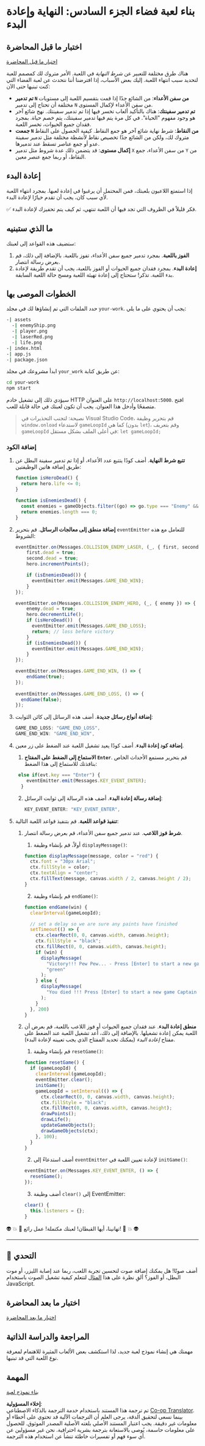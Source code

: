 <!--
CO_OP_TRANSLATOR_METADATA:
{
  "original_hash": "01336cddd638242e99b133614111ea40",
  "translation_date": "2025-08-25T22:34:08+00:00",
  "source_file": "6-space-game/6-end-condition/README.md",
  "language_code": "ar"
}
-->
# بناء لعبة فضاء الجزء السادس: النهاية وإعادة البدء

## اختبار ما قبل المحاضرة

[اختبار ما قبل المحاضرة](https://ff-quizzes.netlify.app/web/quiz/39)

هناك طرق مختلفة للتعبير عن *شرط النهاية* في اللعبة. الأمر متروك لك كمصمم للعبة لتحديد سبب انتهاء اللعبة. إليك بعض الأسباب، إذا افترضنا أننا نتحدث عن لعبة الفضاء التي كنت تبنيها حتى الآن:

- **تم تدمير `N` من سفن الأعداء**: من الشائع جدًا إذا قمت بتقسيم اللعبة إلى مستويات مختلفة أن تحتاج إلى تدمير `N` من سفن الأعداء لإكمال المستوى.
- **تم تدمير سفينتك**: هناك بالتأكيد ألعاب تخسر فيها إذا تم تدمير سفينتك. نهج شائع آخر هو وجود مفهوم "الحياة". في كل مرة يتم فيها تدمير سفينتك، يتم خصم حياة. بمجرد فقدان جميع الحيوات، تخسر اللعبة.
- **جمعت `N` من النقاط**: شرط نهاية شائع آخر هو جمع النقاط. كيفية الحصول على النقاط متروك لك، ولكن من الشائع جدًا تخصيص نقاط لأنشطة مختلفة مثل تدمير سفينة عدو أو جمع عناصر تسقط عند تدميرها.
- **إكمال مستوى**: قد يتضمن ذلك عدة شروط مثل تدمير `X` من سفن الأعداء، جمع `Y` من النقاط، أو ربما جمع عنصر معين.

## إعادة البدء

إذا استمتع اللاعبون بلعبتك، فمن المحتمل أن يرغبوا في إعادة لعبها. بمجرد انتهاء اللعبة لأي سبب كان، يجب أن تقدم خيارًا لإعادة البدء.

✅ فكر قليلاً في الظروف التي تجد فيها أن اللعبة تنتهي، ثم كيف يتم تحفيزك لإعادة البدء.

## ما الذي ستبنيه

ستضيف هذه القواعد إلى لعبتك:

1. **الفوز باللعبة**. بمجرد تدمير جميع سفن الأعداء، تفوز باللعبة. بالإضافة إلى ذلك، قم بعرض رسالة انتصار.
2. **إعادة البدء**. بمجرد فقدان جميع الحيوات أو الفوز باللعبة، يجب أن تقدم طريقة لإعادة بدء اللعبة. تذكر! ستحتاج إلى إعادة تهيئة اللعبة ومسح حالة اللعبة السابقة.

## الخطوات الموصى بها

حدد الملفات التي تم إنشاؤها لك في مجلد `your-work`. يجب أن يحتوي على ما يلي:

```bash
-| assets
  -| enemyShip.png
  -| player.png
  -| laserRed.png
  -| life.png
-| index.html
-| app.js
-| package.json
```

ابدأ مشروعك في مجلد `your_work` عن طريق كتابة:

```bash
cd your-work
npm start
```

سيؤدي ذلك إلى تشغيل خادم HTTP على العنوان `http://localhost:5000`. افتح متصفحًا وأدخل هذا العنوان. يجب أن تكون لعبتك في حالة قابلة للعب.

> نصيحة: لتجنب التحذيرات في Visual Studio Code، قم بتحرير وظيفة `window.onload` لاستدعاء `gameLoopId` كما هي (بدون `let`)، وقم بتعريف `gameLoopId` في أعلى الملف بشكل مستقل: `let gameLoopId;`

### إضافة الكود

1. **تتبع شرط النهاية**. أضف كودًا يتتبع عدد الأعداء، أو إذا تم تدمير سفينة البطل عن طريق إضافة هاتين الوظيفتين:

    ```javascript
    function isHeroDead() {
      return hero.life <= 0;
    }

    function isEnemiesDead() {
      const enemies = gameObjects.filter((go) => go.type === "Enemy" && !go.dead);
      return enemies.length === 0;
    }
    ```

2. **إضافة منطق إلى معالجات الرسائل**. قم بتحرير `eventEmitter` للتعامل مع هذه الشروط:

    ```javascript
    eventEmitter.on(Messages.COLLISION_ENEMY_LASER, (_, { first, second }) => {
        first.dead = true;
        second.dead = true;
        hero.incrementPoints();

        if (isEnemiesDead()) {
          eventEmitter.emit(Messages.GAME_END_WIN);
        }
    });

    eventEmitter.on(Messages.COLLISION_ENEMY_HERO, (_, { enemy }) => {
        enemy.dead = true;
        hero.decrementLife();
        if (isHeroDead())  {
          eventEmitter.emit(Messages.GAME_END_LOSS);
          return; // loss before victory
        }
        if (isEnemiesDead()) {
          eventEmitter.emit(Messages.GAME_END_WIN);
        }
    });
    
    eventEmitter.on(Messages.GAME_END_WIN, () => {
        endGame(true);
    });
      
    eventEmitter.on(Messages.GAME_END_LOSS, () => {
      endGame(false);
    });
    ```

3. **إضافة أنواع رسائل جديدة**. أضف هذه الرسائل إلى كائن الثوابت:

    ```javascript
    GAME_END_LOSS: "GAME_END_LOSS",
    GAME_END_WIN: "GAME_END_WIN",
    ```

4. **إضافة كود إعادة البدء**. أضف كودًا يعيد تشغيل اللعبة عند الضغط على زر معين.

   1. **الاستماع إلى الضغط على المفتاح `Enter`**. قم بتحرير مستمع الأحداث الخاص بنافذتك للاستماع إلى هذا الضغط:

    ```javascript
     else if(evt.key === "Enter") {
        eventEmitter.emit(Messages.KEY_EVENT_ENTER);
      }
    ```

   2. **إضافة رسالة إعادة البدء**. أضف هذه الرسالة إلى ثوابت الرسائل:

        ```javascript
        KEY_EVENT_ENTER: "KEY_EVENT_ENTER",
        ```

5. **تنفيذ قواعد اللعبة**. قم بتنفيذ قواعد اللعبة التالية:

   1. **شرط فوز اللاعب**. عند تدمير جميع سفن الأعداء، قم بعرض رسالة انتصار.

      1. أولاً، قم بإنشاء وظيفة `displayMessage()`:

        ```javascript
        function displayMessage(message, color = "red") {
          ctx.font = "30px Arial";
          ctx.fillStyle = color;
          ctx.textAlign = "center";
          ctx.fillText(message, canvas.width / 2, canvas.height / 2);
        }
        ```

      2. قم بإنشاء وظيفة `endGame()`:

        ```javascript
        function endGame(win) {
          clearInterval(gameLoopId);
        
          // set a delay so we are sure any paints have finished
          setTimeout(() => {
            ctx.clearRect(0, 0, canvas.width, canvas.height);
            ctx.fillStyle = "black";
            ctx.fillRect(0, 0, canvas.width, canvas.height);
            if (win) {
              displayMessage(
                "Victory!!! Pew Pew... - Press [Enter] to start a new game Captain Pew Pew",
                "green"
              );
            } else {
              displayMessage(
                "You died !!! Press [Enter] to start a new game Captain Pew Pew"
              );
            }
          }, 200)  
        }
        ```

   2. **منطق إعادة البدء**. عند فقدان جميع الحيوات أو فوز اللاعب باللعبة، قم بعرض أن اللعبة يمكن إعادة تشغيلها. بالإضافة إلى ذلك، أعد تشغيل اللعبة عند الضغط على مفتاح *إعادة البدء* (يمكنك تحديد المفتاح الذي يجب تعيينه لإعادة البدء).

      1. قم بإنشاء وظيفة `resetGame()`:

        ```javascript
        function resetGame() {
          if (gameLoopId) {
            clearInterval(gameLoopId);
            eventEmitter.clear();
            initGame();
            gameLoopId = setInterval(() => {
              ctx.clearRect(0, 0, canvas.width, canvas.height);
              ctx.fillStyle = "black";
              ctx.fillRect(0, 0, canvas.width, canvas.height);
              drawPoints();
              drawLife();
              updateGameObjects();
              drawGameObjects(ctx);
            }, 100);
          }
        }
        ```

      2. أضف استدعاءً إلى `eventEmitter` لإعادة تعيين اللعبة في `initGame()`:

        ```javascript
        eventEmitter.on(Messages.KEY_EVENT_ENTER, () => {
          resetGame();
        });
        ```

      3. أضف وظيفة `clear()` إلى EventEmitter:

        ```javascript
        clear() {
          this.listeners = {};
        }
        ```

👽 💥 🚀 تهانينا، أيها القبطان! لعبتك مكتملة! عمل رائع! 🚀 💥 👽

---

## 🚀 التحدي

أضف صوتًا! هل يمكنك إضافة صوت لتحسين تجربة اللعب، ربما عند إصابة الليزر، أو موت البطل، أو الفوز؟ ألقِ نظرة على هذا [المثال](https://www.w3schools.com/jsref/tryit.asp?filename=tryjsref_audio_play) لتتعلم كيفية تشغيل الصوت باستخدام JavaScript.

## اختبار ما بعد المحاضرة

[اختبار ما بعد المحاضرة](https://ff-quizzes.netlify.app/web/quiz/40)

## المراجعة والدراسة الذاتية

مهمتك هي إنشاء نموذج لعبة جديد، لذا استكشف بعض الألعاب المثيرة للاهتمام لمعرفة نوع اللعبة التي قد تبنيها.

## المهمة

[بناء نموذج لعبة](assignment.md)

**إخلاء المسؤولية**:  
تم ترجمة هذا المستند باستخدام خدمة الترجمة بالذكاء الاصطناعي [Co-op Translator](https://github.com/Azure/co-op-translator). بينما نسعى لتحقيق الدقة، يرجى العلم أن الترجمات الآلية قد تحتوي على أخطاء أو معلومات غير دقيقة. يجب اعتبار المستند الأصلي بلغته الأصلية المصدر الموثوق. للحصول على معلومات حاسمة، يُوصى بالاستعانة بترجمة بشرية احترافية. نحن غير مسؤولين عن أي سوء فهم أو تفسيرات خاطئة تنشأ عن استخدام هذه الترجمة.